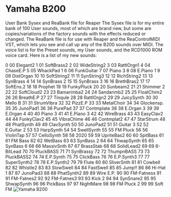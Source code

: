 # Yamaha B200
 User Bank Sysex and ReaBank file for Reaper
The Sysex file is for my entire bank of 100 User sounds, most of which are brand new, but some are copies/variations of the factory sounds with the effects reduced or changed. The ReaBank file is for use with Reaper and the ReaControlMIDI VST, which lets you see and call up any of the B200 sounds over MIDI. The voice list is for the Preset sounds, my User sounds, and the RCD1000 ROM voice card. Here is a list of my new sounds:

0 00 Elegant2
1 01 SoftBrass2
2 02 WideString2
3 03 RattlOrgn1
4 04 ChaseE.P
5 05 WhackPad 1
6 06 FunkGuitar
7 07 Piano 3
8 08 E.Piano 1
9 09 DistOrgan
10 10 SoftString2
11 11 SynString3
12 12 RichString2
13 13 SynBrass 4
14 14 SynBrass 2
15 15 SynBrass 3
16 16 BrethBras2
17 17 SoftEns.2
18 18 Prophet
19 19 FunkyPluck
20 20 Sunbeam2
21 21 Shimmer 2
22 22 SoftCloud2
23 23 Bamarimba2
24 24 Sandarimb2
25 25 FloatChim2
26 26 BreathE.P
27 27 Tinqule
28 28 RattlOrgn2
29 29 JuicySynth
30 30 Mello B
31 31 StrumVibra
32 32 PizzE.P
33 33 MetalChoir
34 34 Glockensp.
35 35 JunoPad1
36 36 PurePad
37 37 Contmplate
38 38 E.Organ 3
39 39 E.Organ 4
40 40 Piano 3
41 41 E.Piano 3
42 42 WireBrass
43 43 EasyClav2
44 44 FunkyClav2
45 45 VibraChime
46 46 Contmplat2
47 47 StarStrum
48 48 PhatSynth
49 49 ClavSynth
50 50 JunoPad2
51 51 Guitar 3
52 52 E.Guitar 2
53 53 HarpSynth
54 54 SwellSynth
55 55 FM Pluck
56 56 ViolinTap
57 57 CelloSynth
58 58 2020
59 59 UpriteBas2
60 60 SpitBass
61 61 FM Bass
62 62 WetBass
63 63 SynBass 2
64 64 ThwapSynth
65 65 SynBass 6
66 66 MassivSnth
67 67 BrassStab
68 68 SolidLead2
69 69 8-BitLead
70 70 PluckBASS
71 71 SynBrassy
72 72 ThumpnBASS
73 73 PluckBASS2
74 74 E.P.Synth
75 75 ClickBass
76 76 E.P.Synth3
77 77 SuperSynth2
78 78 E.P.Synth2
79 79 Flute
80 80 SliverSnth
81 81 Cowbell
82 82 Whistle2
83 83 SlowSwell
84 84 FastSwell
85 85 Jump!!
86 86 Hi-Hat 1
87 87 JunoPad3
88 88 PhatSynth2
89 89 Wire E.P.
90 90 FM-Fatness
91 91 FM-Fatnes2
92 92 FM-Fatnes3
93 93 Kick 2
94 94 SynSnare2
95 95 ShwapSynth
96 96 PickBass
97 97 NightMare
98 98 FM Pluck 2
99 99 Soft FM
![Yamaha B200](https://user-images.githubusercontent.com/105607095/179408630-97ac9fe0-765a-43eb-ad49-3665eeda5b48.jpg)
